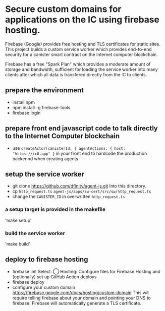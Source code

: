 # Secure custom domains for applications on the IC using firebase hosting.

Firebase (Google) provides free hosting and TLS certificates for static sites.
This project builds a custom service worker which provides end-to-end security
for a canister smart contract on the Internet computer blockchain.

Firebase has a free "Spark Plan" which provides a moderate amount of
storage and bandwidth, sufficient for loading the service worker into many
clients after which all data is transfered directly from the IC to clients.

## prepare the environment
* install npm
* npm install -g firebase-tools
* firebase login

## prepare front end javascript code to talk directly to the Internet Computer blockchain
* use `createActor(canisterId, { agentActions: { host: "https://ic0.app" }` in your front end to hardcode the production backennd when creating agents

## setup the service worker
* git clone https://github.com/dfinity/agent-js.git
  Into this directory.
* cp `http_request.ts` `agent-js/apps/sw-cert/src/sw/http_request.ts`
* change the `CANISTER_ID` in overwritten `http_request.ts`


### a setup target is provided in the makefile
'make setup'

### build the service worker
'make build'

## deploy to firebase hosting
* firebase init
 Select:
 ◯ Hosting: Configure files for Firebase Hosting and (optionally) set up GitHub Action deploys
* firebase deploy
* configure your custom domain https://firebase.google.com/docs/hosting/custom-domain
  This will require telling firebase about your domain and pointing your DNS to firebase.
  Firebase will automatically generate a TLS certificate.

